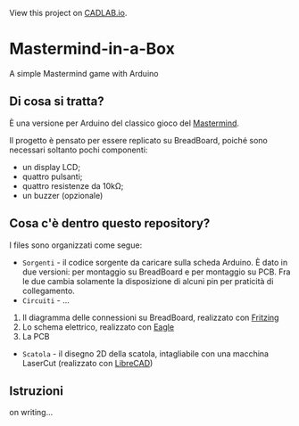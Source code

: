 View this project on [CADLAB.io](https://cadlab.io/project/1102). 

# Mastermind-in-a-Box
A simple Mastermind game with Arduino

## Di cosa si tratta?
È una versione per Arduino del classico gioco del
[Mastermind](https://it.wikipedia.org/wiki/Mastermind).

Il progetto è pensato per essere replicato su BreadBoard, poiché sono
necessari soltanto pochi componenti:
* un display LCD;
* quattro pulsanti;
* quattro resistenze da 10kΩ;
* un buzzer (opzionale)

## Cosa c'è dentro questo repository?
I files sono organizzati come segue:

* `Sorgenti` - il codice sorgente da caricare sulla scheda Arduino. È
dato in due versioni: per montaggio su BreadBoard e per montaggio su PCB.
Fra le due cambia solamente la disposizione di alcuni pin per praticità di collegamento.
* `Circuiti` - ...
 1. Il diagramma delle connessioni su BreadBoard, realizzato con [Fritzing](http://fritzing.org)
 2. Lo schema elettrico, realizzato con [Eagle](http://cadsoft.io)
 3. La PCB
* `Scatola` - il disegno 2D della scatola, intagliabile con una macchina LaserCut (realizzato con [LibreCAD](http://librecad.org))
 
## Istruzioni
on writing...
